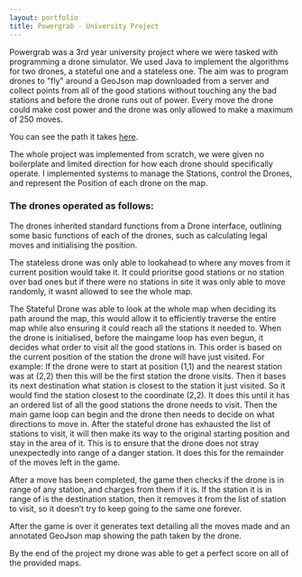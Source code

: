 ```yaml
---
layout: portfolio
title: Powergrab - University Project
---
```


Powergrab was a 3rd year university project where we were tasked with programming a drone simulator. We used Java to implement the algorithms for two drones, a stateful one and a stateless one. The aim was to program drones to "fly" around a GeoJson map downloaded from a server and collect points from all of the good stations without touching any the bad stations and before the drone runs out of power. Every move the drone could make cost power and the drone was only allowed to make a maximum of 250 moves. 

You can see the path it takes
[here](https://github.com/GreigHuth/powergrab/blob/master/powergrab1.jpg).


The whole project was implemented from scratch, we were given no boilerplate and limited direction for how each drone should specifically operate. I implemented systems to manage the Stations, control the Drones, and represent the Position of each drone on the map. 

### The drones operated as follows:

The drones inherited standard functions from a Drone interface, outlining some basic functions of each of the drones, such as calculating legal moves and initialising the position.

The stateless drone was only able to lookahead to where any moves from it current position would take it. It could prioritse good stations or no station over bad ones but if there were no stations in site it was only able to move randomly, it wasnt allowed to see the whole map.

The Stateful Drone was able to look at the whole map when deciding its path around the map, this would allow it to efficiently traverse the entire map while also ensuring it could reach all the stations it needed to. When the drone is initialised, before the maingame loop has even begun, it decides what order to visit all the good stations in. This order is based on the current position of the station the drone will have just visited. For example: If the drone were to start at
position (1,1) and the nearest station was at (2,2) then this will be the first station the drone visits. Then
it bases its next destination what station is closest to the station it just visited. So it would find the station
closest to the coordinate (2,2). It does this until it has an ordered list of all the good stations the drone needs
to visit. Then the main game loop can begin and the drone then needs to decide on what directions to move
in. After the stateful drone has exhausted the list of stations to visit, it will then make its way to the original
starting position and stay in the area of it. This is to ensure that the drone does not stray unexpectedly into
range of a danger station. It does this for the remainder of the moves left in the game.


After a move has been completed, the game then checks if the drone is in range of any station, and charges
from them if it is. If the station it is in range of is the destination station, then it removes it from the list of
station to visit, so it doesn’t try to keep going to the same one forever.

After the game is over it generates text detailing all the moves made and an annotated GeoJson map showing the path taken by the drone.

By the end of the project my drone was able to get a perfect score on all of the provided maps.